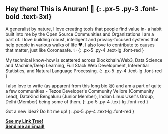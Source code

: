 ## Hey there! This is Anuran! 👋 {: .px-5 .py-3 .font-bold .text-3xl}
A generalist by nature, I love creating tools that people find value in- a habit built into me by the Open Source Communities and Organizations I am a part of. I love building robust, intelligent and privacy-focused systems that help people in various walks of life ❤️. I also love to contribute to causes that matter, just like Coronasafe. ✨
{: .px-5 .py-4 .text-lg .font-red }

My technical know-how is scattered across Blockchain/Web3, Data Science and Machine/Deep Learning, Full Stack Web Development, Inferential Statistics, and Natural Language Processing.
{: .px-5 .py-4 .text-lg .font-red }

I also love to write (as apparent from this long bio 😆) and am a part of quite a few communities - Tezos Developer's Community Vellore (Community Lead), DataKind Bengaluru (Junior Member), Indian Linux User's Group, Delhi (Member) being some of them. 
{: .px-5 .py-4 .text-lg .font-red }

Got a new idea? Do hit me up!
{: .px-5 .py-4 .text-lg .font-red }

[**See my Link Tree!**](https://linktr.ee/anuranroy) \
[**Send me an Email!**](mailto:anuranroy02@gmail.com)